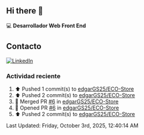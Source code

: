 ## Hi there 👋

:computer: **Desarrollador Web Front End**

## Contacto
[![LinkedIn](https://img.shields.io/badge/LinkedIn-0A66C2?style=for-the-badge&logo=linkedin&logoColor=white)](https://www.linkedin.com/in/edgar-garc%C3%ADa-a91898289/)

### Actividad reciente
<!--RECENT_ACTIVITY:start-->
1. ⬆️ Pushed 1 commit(s) to [edgarGS25/ECO-Store](https://github.com/edgarGS25/ECO-Store)<br>
2. ⬆️ Pushed 2 commit(s) to [edgarGS25/ECO-Store](https://github.com/edgarGS25/ECO-Store)<br>
3. 🎉 Merged PR [#6](https://github.com/edgarGS25/ECO-Store/pull/6) in [edgarGS25/ECO-Store](https://github.com/edgarGS25/ECO-Store)<br>
4. 💪 Opened PR [#6](https://github.com/edgarGS25/ECO-Store/pull/6) in [edgarGS25/ECO-Store](https://github.com/edgarGS25/ECO-Store)<br>
5. ⬆️ Pushed 2 commit(s) to [edgarGS25/ECO-Store](https://github.com/edgarGS25/ECO-Store)<br>
<!--RECENT_ACTIVITY:end-->
<!--RECENT_ACTIVITY:last_update-->
Last Updated: Friday, October 3rd, 2025, 12:40:14 AM
<!--RECENT_ACTIVITY:last_update_end-->
